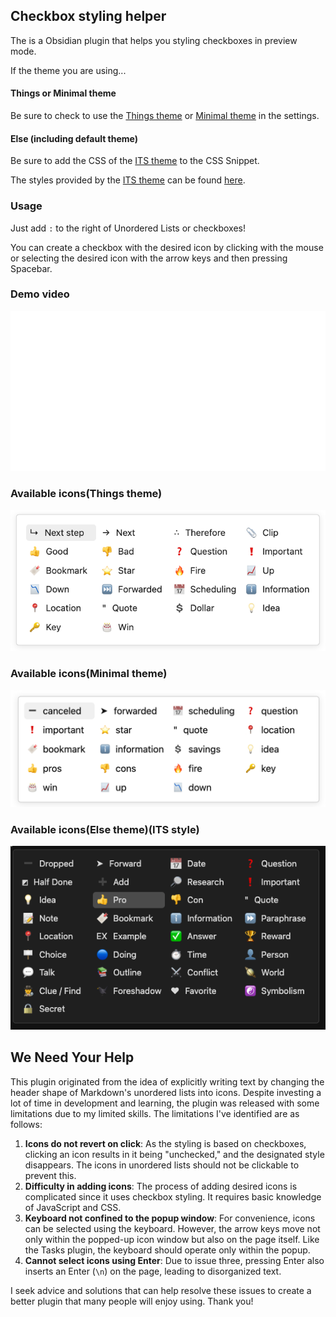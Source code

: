 ## Checkbox styling helper

The is a Obsidian plugin that helps you styling checkboxes in preview mode.

If the theme you are using...

#### Things or Minimal theme

Be sure to check to use the [Things theme](https://github.com/colineckert/obsidian-things) or [Minimal theme](https://github.com/kepano/obsidian-minimal) in the settings.

#### Else (including default theme)

Be sure to add the CSS of the [ITS theme](https://github.com/SlRvb/Obsidian--ITS-Theme/blob/main/Snippets/S%20-%20Checkboxes.css) to the CSS Snippet.

The styles provided by the [ITS theme](https://publish.obsidian.md/slrvb-docs/ITS+Theme/ITS+Theme) can be found [here](https://publish.obsidian.md/slrvb-docs/ITS+Theme/Alternate+Checkboxes).

### Usage

Just add `:` to the right of Unordered Lists or checkboxes!

You can create a checkbox with the desired icon by clicking with the mouse or selecting the desired icon with the arrow keys and then pressing Spacebar.

### Demo video

![Demo video](assets/demo.gif)

### Available icons(Things theme)

![Available icons_things](assets/available_icons_things.png)

### Available icons(Minimal theme)

![Available icons_minimal](assets/available_icons_minimal.png)

### Available icons(Else theme)(ITS style)

![Available icons_its](assets/available_icons_its.png)

## We Need Your Help

This plugin originated from the idea of explicitly writing text by changing the header shape of Markdown's unordered lists into icons. Despite investing a lot of time in development and learning, the plugin was released with some limitations due to my limited skills. The limitations I've identified are as follows:

1. **Icons do not revert on click**: As the styling is based on checkboxes, clicking an icon results in it being "unchecked," and the designated style disappears. The icons in unordered lists should not be clickable to prevent this.
2. **Difficulty in adding icons**: The process of adding desired icons is complicated since it uses checkbox styling. It requires basic knowledge of JavaScript and CSS.
3. **Keyboard not confined to the popup window**: For convenience, icons can be selected using the keyboard. However, the arrow keys move not only within the popped-up icon window but also on the page itself. Like the Tasks plugin, the keyboard should operate only within the popup.
4. **Cannot select icons using Enter**: Due to issue three, pressing Enter also inserts an Enter (`\n`) on the page, leading to disorganized text.

I seek advice and solutions that can help resolve these issues to create a better plugin that many people will enjoy using. Thank you!
